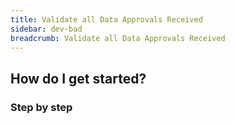 ```yaml
---
title: Validate all Data Approvals Received
sidebar: dev-bad
breadcrumb: Validate all Data Approvals Received
---
```


## <background>

## How do I get started?

### Step by step

